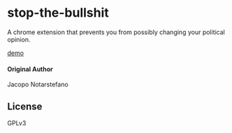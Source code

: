 # stop-the-bullshit #

A chrome extension that prevents you from possibly changing your political opinion.

[demo](https://www.youtube.com/watch?v=PJgiOOGpytE)

#### Original Author 

Jacopo Notarstefano 

## License ##

GPLv3
